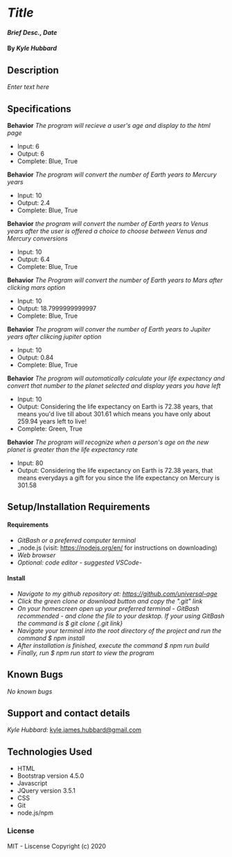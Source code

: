 # _Title_
#### _Brief Desc., Date_
#### By _**Kyle Hubbard**_
## Description
_Enter text here_

## Specifications

**Behavior** _The program will recieve a user's age and display to the html page_
* Input: 6
* Output: 6
* Complete: Blue, True

**Behavior** _The program will convert the number of Earth years to Mercury years_
* Input: 10
* Output: 2.4
* Complete: Blue, True

**Behavior** _the program will convert the number of Earth years to Venus years after the user is offered a choice to choose between Venus and Mercury conversions_
* Input: 10 
* Output: 6.4
* Complete: Blue, True

**Behavior** _The Program will convert the number of Earth years to Mars after clicking mars option_
* Input: 10
* Output: 18.7999999999997
* Complete: Blue, True

**Behavior** _The program will conver the number of Earth years to Jupiter years after clikcing jupiter option_
* Input: 10
* Output: 0.84
* Complete: Blue, True

**Behavior** _The program will automatically calculate your life expectancy and convert that number to the planet selected and display years you have left_
* Input: 10
* Output: Considering the life expectancy on Earth is 72.38 years, that means you'd live till about 301.61 which means you have only about 259.94 years left to live!
* Complete: Green, True

**Behavior** _The program will recognize when a person's age on the new planet is greater than the life expectancy rate_
* Input: 80
* Output: Considering the life expectancy on Earth is 72.38 years, that means everydays a gift for you since the life expectancy on Mercury is 301.58

## Setup/Installation Requirements

#### Requirements
* _GitBash or a preferred computer terminal_
* _node.js (visit: https://nodejs.org/en/ for instructions on downloading)
* _Web browser_
* _Optional: code editor - suggested VSCode-_

#### Install
* _Navigate to my github repository at: https://github.com/universal-age_
* _Click the green clone or download button and copy the ".git" link_
* _On your homescreen open up your preferred terminal - GitBash recommended - and clone the file to your desktop. If your using GitBash the command is $ git clone {.git link}_
* _Navigate your terminal into the root directory of the project and run the command $ npm install_
* _After installation is finished, execute the command $ npm run build_
* _Finally, run $ npm run start to view the program_

## Known Bugs
_No known bugs_

## Support and contact details
_Kyle Hubbard:_
kyle.james.hubbard@gmail.com

## Technologies Used
* HTML
* Bootstrap version 4.5.0
* Javascript
* JQuery version 3.5.1
* CSS
* Git
* node.js/npm

### License
MIT - Liscense
Copyright (c) 2020 